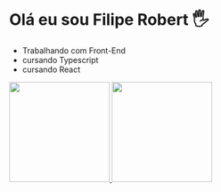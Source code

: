 # Olá eu sou Filipe Robert 🖐️
- Trabalhando com Front-End
- cursando Typescript
- cursando React

<div>
  <a href="https://github.com/RobertFill">
      <img height="180" src="https://github-readme-stats.vercel.app/api?username=RobertFill&show_icons=true&theme=highcontrast">
  <img height="180" src="https://github-readme-stats.vercel.app/api/top-langs/?username=RobertFill"></a>
 </div>
